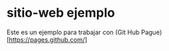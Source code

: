 # sitio-web ejemplo
Este es un ejemplo para trabajar con (Git Hub Pague) [https://pages.github.com/]

